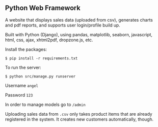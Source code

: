 ## Python Web Framework

A website that displays sales data (uploaded from csv), generates charts and pdf reports, and supports user login/profile build up. 

Built with Python (Django), using pandas, matplotlib, seaborn, javascript, html, css, ajax, xhtml2pdf, dropzone.js, etc.

Install the packages:

`$ pip install -r requirements.txt`

To run the server: 

`$ python src/manage.py runserver`

Username `angel`

Password `123`

In order to manage models go to `/admin`

Uploading sales data from `.csv` only takes product items that are already registered in the system. It creates new customers automatically, though.
